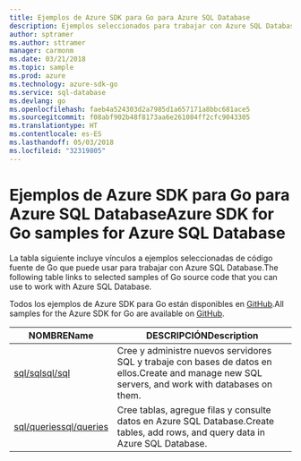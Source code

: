 ```yaml
---
title: Ejemplos de Azure SDK para Go para Azure SQL Database
description: Ejemplos seleccionados para trabajar con Azure SQL Database desde Azure SDK para Go.
author: sptramer
ms.author: sttramer
manager: carmonm
ms.date: 03/21/2018
ms.topic: sample
ms.prod: azure
ms.technology: azure-sdk-go
ms.service: sql-database
ms.devlang: go
ms.openlocfilehash: faeb4a524303d2a7985d1a657171a8bbc681ace5
ms.sourcegitcommit: f08abf902b48f8173aa6e261084ff2cfc9043305
ms.translationtype: HT
ms.contentlocale: es-ES
ms.lasthandoff: 05/03/2018
ms.locfileid: "32319805"
---
```

# <a name="azure-sdk-for-go-samples-for-azure-sql-database"></a><span data-ttu-id="4d591-103">Ejemplos de Azure SDK para Go para Azure SQL Database</span><span class="sxs-lookup"><span data-stu-id="4d591-103">Azure SDK for Go samples for Azure SQL Database</span></span>

<span data-ttu-id="4d591-104">La tabla siguiente incluye vínculos a ejemplos seleccionadas de código fuente de Go que puede usar para trabajar con Azure SQL Database.</span><span class="sxs-lookup"><span data-stu-id="4d591-104">The following table links to selected samples of Go source code that you can use to work with Azure SQL Database.</span></span>

<span data-ttu-id="4d591-105">Todos los ejemplos de Azure SDK para Go están disponibles en [GitHub](https://github.com/Azure-Samples/azure-sdk-for-go-samples).</span><span class="sxs-lookup"><span data-stu-id="4d591-105">All samples for the Azure SDK for Go are available on [GitHub](https://github.com/Azure-Samples/azure-sdk-for-go-samples).</span></span>

| <span data-ttu-id="4d591-106">NOMBRE</span><span class="sxs-lookup"><span data-stu-id="4d591-106">Name</span></span> | <span data-ttu-id="4d591-107">DESCRIPCIÓN</span><span class="sxs-lookup"><span data-stu-id="4d591-107">Description</span></span> |
|------|-------------|
| [<span data-ttu-id="4d591-108">sql/sql</span><span class="sxs-lookup"><span data-stu-id="4d591-108">sql/sql</span></span>](https://github.com/Azure-Samples/azure-sdk-for-go-samples/blob/master/sql/sql.go) | <span data-ttu-id="4d591-109">Cree y administre nuevos servidores SQL y trabaje con bases de datos en ellos.</span><span class="sxs-lookup"><span data-stu-id="4d591-109">Create and manage new SQL servers, and work with databases on them.</span></span> |
| [<span data-ttu-id="4d591-110">sql/queries</span><span class="sxs-lookup"><span data-stu-id="4d591-110">sql/queries</span></span>](https://github.com/Azure-Samples/azure-sdk-for-go-samples/blob/master/sql/queries.go) | <span data-ttu-id="4d591-111">Cree tablas, agregue filas y consulte datos en Azure SQL Database.</span><span class="sxs-lookup"><span data-stu-id="4d591-111">Create tables, add rows, and query data in Azure SQL Database.</span></span> |
